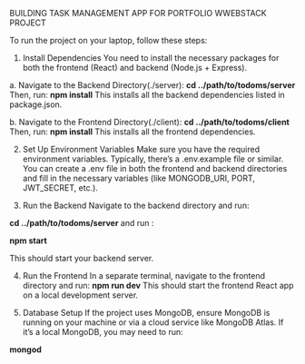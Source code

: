 BUILDING TASK MANAGEMENT APP FOR PORTFOLIO WWEBSTACK PROJECT


To run the  project on your laptop, follow these steps:

1. Install Dependencies
You need to install the necessary packages for both the frontend (React) and backend (Node.js + Express).

a. Navigate to the Backend Directory(./server):
**cd ../path/to/todoms/server** 
Then, run:
**npm install**
This installs all the backend dependencies listed in package.json.

b. Navigate to the Frontend Directory(./client):
**cd ../path/to/todoms/client** 
Then, run:
**npm install**
This installs all the frontend dependencies.

2. Set Up Environment Variables
Make sure you have the required environment variables. Typically, there’s a .env.example file or similar. You can create a .env file in both the frontend and backend directories and fill in the necessary variables (like MONGODB_URI, PORT, JWT_SECRET, etc.).

3. Run the Backend
Navigate to the backend directory and run:

**cd ../path/to/todoms/server**
and run :


**npm start**

This should start your backend server.

4. Run the Frontend
In a separate terminal, navigate to the frontend directory and run:
**npm run dev**
This should start the frontend React app on a local development server.

5. Database Setup
If the project uses MongoDB, ensure MongoDB is running on your machine or via a cloud service like MongoDB Atlas. If it’s a local MongoDB, you may need to run:

**mongod**

